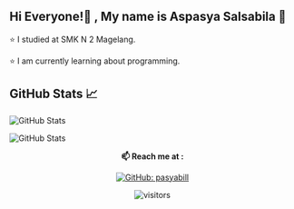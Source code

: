 ## Hi Everyone!👋 , My name is Aspasya Salsabila 🌸
⭐ I studied at SMK N 2 Magelang.

⭐ I am currently learning about programming.



## GitHub Stats 📈
![GitHub Stats](https://github-readme-stats.vercel.app/api/top-langs/?username=pasyabill&layout=compact&theme=radical)

![GitHub Stats](https://github-readme-stats.vercel.app/api?username=pasyabill&show_icons=true&theme=radical)



<div align="center">
  
**📫 Reach me at :**<br>


[![GitHub: pasyabill](https://img.shields.io/github/followers/pasyabill?label=pasyabill&style=social)](https://github.com/pasyabill)

![visitors](https://visitor-badge.glitch.me/badge?page_id=pasyabill.visitor-badge)

</div>  
